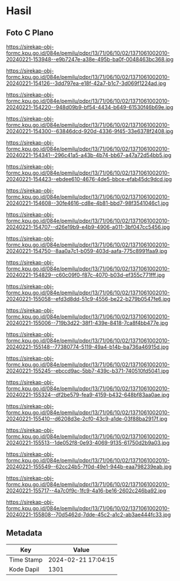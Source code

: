 # Hasil

## Foto C Plano

https://sirekap-obj-formc.kpu.go.id/084e/pemilu/pdpr/13/71/06/10/02/1371061002010-20240221-153948--e9b7247e-a38e-495b-ba0f-0048463bc368.jpg

https://sirekap-obj-formc.kpu.go.id/084e/pemilu/pdpr/13/71/06/10/02/1371061002010-20240221-154126--3dd797ea-e18f-42a7-b1c7-3d069f1224ad.jpg

https://sirekap-obj-formc.kpu.go.id/084e/pemilu/pdpr/13/71/06/10/02/1371061002010-20240221-154220--948d09b9-bf54-4434-b649-61530f46b69e.jpg

https://sirekap-obj-formc.kpu.go.id/084e/pemilu/pdpr/13/71/06/10/02/1371061002010-20240221-154300--63846dcd-920d-4336-9f45-33e6378f2408.jpg

https://sirekap-obj-formc.kpu.go.id/084e/pemilu/pdpr/13/71/06/10/02/1371061002010-20240221-154341--296c41a5-a43b-4b74-bb67-a47a72d54bb5.jpg

https://sirekap-obj-formc.kpu.go.id/084e/pemilu/pdpr/13/71/06/10/02/1371061002010-20240221-154423--ebdee610-4676-4de5-bbce-efab45dc9dcd.jpg

https://sirekap-obj-formc.kpu.go.id/084e/pemilu/pdpr/13/71/06/10/02/1371061002010-20240221-154608--30fe4616-cd8e-4b81-bbd7-98f3541046c1.jpg

https://sirekap-obj-formc.kpu.go.id/084e/pemilu/pdpr/13/71/06/10/02/1371061002010-20240221-154707--d26e19b9-e4b9-4906-a011-3bf047cc5456.jpg

https://sirekap-obj-formc.kpu.go.id/084e/pemilu/pdpr/13/71/06/10/02/1371061002010-20240221-154750--8aa0a7c1-b059-403d-aafa-775c8991faa9.jpg

https://sirekap-obj-formc.kpu.go.id/084e/pemilu/pdpr/13/71/06/10/02/1371061002010-20240221-154829--c60c09f0-f87c-4070-b03d-ef355c771fff.jpg

https://sirekap-obj-formc.kpu.go.id/084e/pemilu/pdpr/13/71/06/10/02/1371061002010-20240221-155058--efd3d8dd-51c9-4556-be22-b279b0547fe6.jpg

https://sirekap-obj-formc.kpu.go.id/084e/pemilu/pdpr/13/71/06/10/02/1371061002010-20240221-155006--719b3d22-38f1-439e-8418-7ca8f4bb477e.jpg

https://sirekap-obj-formc.kpu.go.id/084e/pemilu/pdpr/13/71/06/10/02/1371061002010-20240221-155148--77380774-5119-49a4-b14b-ba736a46915d.jpg

https://sirekap-obj-formc.kpu.go.id/084e/pemilu/pdpr/13/71/06/10/02/1371061002010-20240221-155245--ebccd9ac-5bb7-439c-b371-740510fd5041.jpg

https://sirekap-obj-formc.kpu.go.id/084e/pemilu/pdpr/13/71/06/10/02/1371061002010-20240221-155324--df2be579-fea9-4159-b432-648bf83aa0ae.jpg

https://sirekap-obj-formc.kpu.go.id/084e/pemilu/pdpr/13/71/06/10/02/1371061002010-20240221-155410--d6208d3e-2cf0-43c9-a1de-03f88ba2917f.jpg

https://sirekap-obj-formc.kpu.go.id/084e/pemilu/pdpr/13/71/06/10/02/1371061002010-20240221-155513--1de052f8-0e93-4069-9135-61750d2b9a03.jpg

https://sirekap-obj-formc.kpu.go.id/084e/pemilu/pdpr/13/71/06/10/02/1371061002010-20240221-155549--62cc24b5-7f0d-49e1-944b-eaa798239eab.jpg

https://sirekap-obj-formc.kpu.go.id/084e/pemilu/pdpr/13/71/06/10/02/1371061002010-20240221-155717--4a7c0f9c-1fc9-4a16-be16-2602c246ba92.jpg

https://sirekap-obj-formc.kpu.go.id/084e/pemilu/pdpr/13/71/06/10/02/1371061002010-20240221-155808--70d5462d-7dde-45c2-a1c2-ab3ae444fc33.jpg


## Metadata

| Key        | Value               |
| ---------- | ------------------- |
| Time Stamp | 2024-02-21 17:04:15 |
| Kode Dapil | 1301                |




